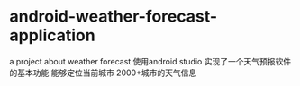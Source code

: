 # android-weather-forecast-application
a project about weather forecast
使用android studio
实现了一个天气预报软件的基本功能 
能够定位当前城市  2000+城市的天气信息
